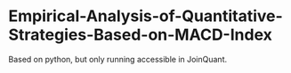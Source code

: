 # Empirical-Analysis-of-Quantitative-Strategies-Based-on-MACD-Index
Based on python, but only running accessible in JoinQuant.
